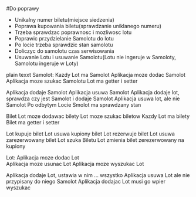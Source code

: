 #Do poprawy
 * Unikalny numer biletu(miejsce siedzenia)
 * Poprawa kupowania biletu(sprawdzanie uniklanego numeru)
 * Trzeba sprawdzac poprawnosc i mozliwosc lotu
 * Poprawic przydzielanie Samolotu do lotu
 * Po locie trzeba sprawdzic stan samolotu
 * Doliczyc do samolotu czas serwisowania
 * Usuwanie Lotu i usuwanie Samolotu(Lotu nie ingeruje w Samoloty, Samolotu ingeruje w Loty)



plain texxt
Samolot:
	Kazdy Lot ma Samolot
	Aplikacja moze dodac Samolot
	Aplikacja moze szukac Samolotu
	Lot ma getter i setter

Aplikacja dodaje Samolot
Aplikacja usuwa Samolot
Aplikacja dodaje lot, sprawdza czy jest Samolot i dodaje Samolot
Aplikacja usuwa lot, ale nie Samolot
Po odbytym Locie Smolot ma sprawdzany stan

Bilet
	Lot moze dodawac bilety
	Lot moze szukac biletow
	Kazdy Lot ma bilety
	Bilet ma getter i setter

Lot kupuje bilet
Lot usuwa kupiony bilet
Lot rezerwuje bilet
Lot usuwa zarezerwowany bilet
Lot szuka Biletu
Lot zmienia bilet zerezerwowany na kupiony

Lot:
	Aplikacja moze dodac Lot	
	Aplikacja moze usunac Lot
	Aplikacja moze wyszukac Lot

Aplikacja dodaje Lot, ustawia w nim ... wszystko
Aplikacja usuwa Lot ale nie przypisany do niego Samolot
Aplikacja dodajac Lot musi go wpier wyszukac
